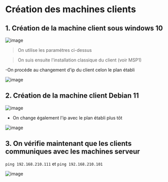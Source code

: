 # Création des machines clients

## 1. Création de la machine client sous windows 10

![image](https://user-images.githubusercontent.com/95431446/175948408-57a0ea6f-39f3-4221-8a52-659b29bcf6ee.png)

>On utilise les paramétres ci-dessus

>On suis ensuite l'installation classique du client (voir MSP1)

-On procéde au changement d'ip du client celon le plan établi

![image](https://user-images.githubusercontent.com/95431446/175956745-0ac566d2-72f4-403a-8f59-777277f90617.png)

## 2. Création de la machine client Debian 11

![image](https://user-images.githubusercontent.com/95431446/175954529-7481688c-a151-49c0-9e90-d1ecbe2d5f8b.png)

- On change également l'ip avec le plan établi plus tôt

![image](https://user-images.githubusercontent.com/95431446/175956995-049e2643-88e7-4fd1-8c82-73af021f467f.png)


## 3. On vérifie maintenant que les clients communiques avec les machines serveur

```ping 192.168.210.111``` et ```ping 192.168.210.101```

![image](https://user-images.githubusercontent.com/95431446/175974354-d46b3e91-0a72-4a2d-88d6-3df199d45b31.png)

